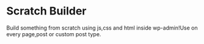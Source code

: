 # Scratch Builder
Build something from scratch using js,css and html inside wp-admin!Use on every page,post or custom post type.
